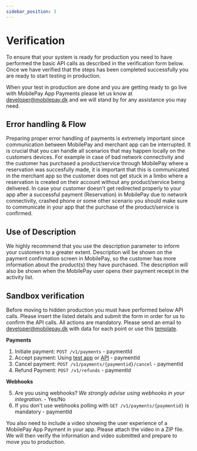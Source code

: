 ```yaml
---
sidebar_position: 3
---
```


# Verification

To ensure that your system is ready for production you need to have performed the basic API calls as described in the verification form below. Once we have verified that the steps has been completed successfully you are ready to start testing in production.

When your test in production are done and you are getting ready to go live with MobilePay App Payments please let us know at developer@mobilepay.dk and we will stand by for any assistance you may need.

## Error handling & Flow

Preparing proper error handling of payments is extremely important since communication between MobilePay and merchant app can be interrupted. It is crucial that you can handle all scenarios that may happen locally on the customers devices. For example in case of bad network connectivity and the customer has purchased a product/service through MobilePay where a reservation was succesfully made, it is important that this is communicated in the merchant app so the customer does not get stuck in a limbo where a reservation is created on their account without any product/service being delivered. In case your customer doesn't get redirected properly to your app after a successful payment (Reservation) in MobilePay due to network connectivity, crashed phone or some other scenario you should make sure to communicate in your app that the purchase of the product/service is confirmed.

## Use of Description

We highly recommend that you use the description parameter to inform your customers to a greater extent. Description will be shown on the payment confirmation screen in MobilePay, so the customer has more information about the product(s) they have purchased. The description will also be shown when the MobilePay user opens their payment receipt in the activity list.

## Sandbox verification

Before moving to hidden production you must have performed below API calls. Please insert the listed details and submit the form in order for us to confirm the API calls. All actions are mandatory.  Please send an email to developer@mobilepay.dk with data for each point or use this [template](mailto:developer@mobilepay.dk?subject=Sandbox%20verification%20-%20Online&body=Hi%20MobilePay%2C%0D%0A%0D%0APayments%0D%0A1.%20Initiate%20payment%3A%20POST%20%2Fv1%2Fpayments%20-%20paymentId%0D%0A2.%20Accept%20payment%3A%20Using%20test%20app%20or%20API%20-%20paymentId%0D%0A2.%20Cancel%20payment%3A%20POST%20%2Fv1%2Fpayments%2F%7Bpaymentid%7D%2Fcancel%20-%20paymentId%0D%0A3.%20Refund%20Payment%3A%20POST%20%2Fv1%2Frefunds%20-%20paymentId%0D%0A%0D%0AWebhooks%0D%0A5.%20Are%20you%20using%20webhooks%3F%20*We%20strongly%20advise%20using%20webhooks%20in%20your%20integration.*%20-%20Yes%2FNo%0D%0A6.%20If%20you%20don't%20use%20webhooks%20polling%20with%20%60GET%20%2Fv1%2Fpayments%2F%7Bpaymentid%7D%60%20is%20mandatory%20-%20paymentId%0D%0A).

**Payments**

1. Initiate payment: `POST /v1/payments` - paymentId
2. Accept payment: Using [test app](/docs/app-payments/development-guide/test#test-app) or [API](/docs/app-payments/development-guide/test#integration-tests) - paymentId
2. Cancel payment: `POST /v1/payments/{paymentid}/cancel` - paymentId
3. Refund Payment: `POST /v1/refunds` - paymentId

**Webhooks**

5. Are you using webhooks? *We strongly advise using webhooks in your integration.* - Yes/No
6. If you don't use webhooks polling with `GET /v1/payments/{paymentid}` is mandatory - paymentId

You also need to include a video showing the user experience of a MobilePay App Payment in your app. Please attach the video in a ZIP file.
We will then verify the information and video submitted and prepare to move you to production. 
